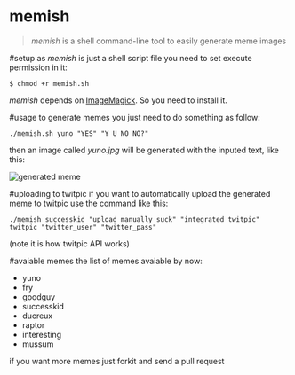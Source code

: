 memish
=======
>_memish_ is a shell command-line tool to easily generate meme images

#setup
as _memish_ is just a shell script file you need to set execute permission in it:

    $ chmod +r memish.sh

_memish_ depends on [ImageMagick][1]. So you need to install it.

#usage
to generate memes you just need to do something as follow:
    
    ./memish.sh yuno "YES" "Y U NO NO?"

then an image called _yuno.jpg_ will be generated with the inputed text, like this:

![generated meme](https://github.com/vquaiato/memish/raw/master/yuno_sample.jpg "Y U NO generated meme")

#uploading to twitpic
if you want to automatically upload the generated meme to twitpic use the command like this:

	./memish successkid "upload manually suck" "integrated twitpic" twitpic "twitter_user" "twitter_pass"

(note it is how twitpic API works)

#avaiable memes
the list of memes avaiable by now:

+ yuno
+ fry
+ goodguy
+ successkid
+ ducreux
+ raptor
+ interesting
+ mussum

if you want more memes just forkit and send a pull request

[1]: http://www.imagemagick.org/script/index.php
